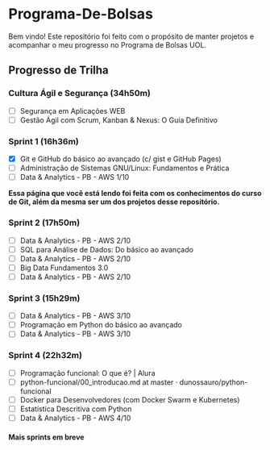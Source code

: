 # Programa-De-Bolsas
Bem vindo! Este repositório foi feito com o propósito de manter projetos e acompanhar o meu progresso no Programa de Bolsas UOL.

## Progresso de Trilha
### Cultura Ágil e Segurança (34h50m)
- [ ] Segurança em Aplicações WEB
- [ ] Gestão Ágil com Scrum, Kanban & Nexus: O Guia Definitivo

### Sprint 1 (16h36m)
- [x] Git e GitHub do básico ao avançado (c/ gist e GitHub Pages)
- [ ] Administração de Sistemas GNU/Linux: Fundamentos e Prática
- [ ] Data & Analytics - PB - AWS 1/10

**Essa página que você está lendo foi feita com os conhecimentos do curso de Git, além da mesma ser um dos projetos desse repositório.**

### Sprint 2 (17h50m)
- [ ] Data & Analytics - PB - AWS 2/10
- [ ] SQL para Análise de Dados: Do básico ao avançado
- [ ] Data & Analytics - PB - AWS 2/10
- [ ] Big Data Fundamentos 3.0
- [ ] Data & Analytics - PB - AWS 2/10

### Sprint 3 (15h29m)
- [ ] Data & Analytics - PB - AWS 3/10
- [ ] Programação em Python do básico ao avançado
- [ ] Data & Analytics - PB - AWS 3/10

### Sprint 4 (22h32m)
- [ ] Programação funcional: O que é? | Alura
- [ ] python-funcional/00_introducao.md at master · dunossauro/python-funcional
- [ ] Docker para Desenvolvedores (com Docker Swarm e Kubernetes)
- [ ] Estatística Descritiva com Python
- [ ] Data & Analytics - PB - AWS 4/10

#### Mais sprints em breve